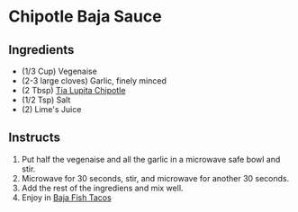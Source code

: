 # Chipotle Baja Sauce

## Ingredients

* (1/3 Cup) Vegenaise
* (2-3 large cloves) Garlic, finely minced
* (2 Tbsp) [Tia Lupita Chipotle](https://tialupitafoods.com/products/chipotle-hot-sauce)
* (1/2 Tsp) Salt
* (2) Lime's Juice

## Instructs

1. Put half the vegenaise and all the garlic in a microwave safe bowl and stir.
2. Microwave for 30 seconds, stir, and microwave for another 30 seconds.
3. Add the rest of the ingrediens and mix well.
4. Enjoy in [Baja Fish Tacos](../../Mains/Baja_Fish_Tacos/readme.md)